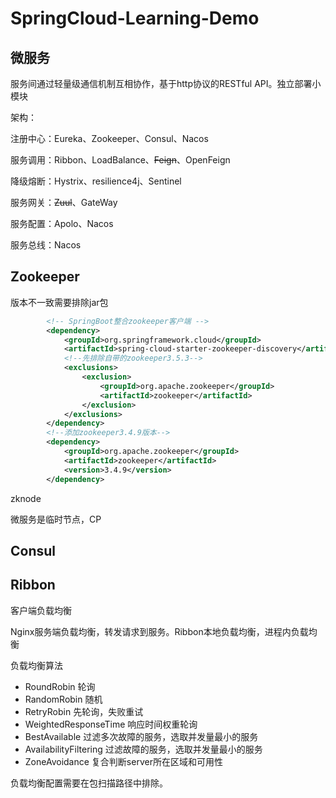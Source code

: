 # SpringCloud-Learning-Demo

## 微服务

服务间通过轻量级通信机制互相协作，基于http协议的RESTful API。独立部署小模块



架构：

注册中心：Eureka、Zookeeper、Consul、Nacos

服务调用：Ribbon、LoadBalance、~~Feign~~、OpenFeign

降级熔断：Hystrix、resilience4j、Sentinel

服务网关：~~Zuul~~、GateWay

服务配置：Apolo、Nacos

服务总线：Nacos





## Zookeeper

版本不一致需要排除jar包

```xml
        <!-- SpringBoot整合zookeeper客户端 -->
        <dependency>
            <groupId>org.springframework.cloud</groupId>
            <artifactId>spring-cloud-starter-zookeeper-discovery</artifactId>
            <!--先排除自带的zookeeper3.5.3-->
            <exclusions>
                <exclusion>
                    <groupId>org.apache.zookeeper</groupId>
                    <artifactId>zookeeper</artifactId>
                </exclusion>
            </exclusions>
        </dependency>
        <!--添加zookeeper3.4.9版本-->
        <dependency>
            <groupId>org.apache.zookeeper</groupId>
            <artifactId>zookeeper</artifactId>
            <version>3.4.9</version>
        </dependency>
```

zknode

微服务是临时节点，CP

## Consul



## Ribbon

客户端负载均衡

Nginx服务端负载均衡，转发请求到服务。Ribbon本地负载均衡，进程内负载均衡

负载均衡算法

* RoundRobin 轮询
* RandomRobin 随机
* RetryRobin 先轮询，失败重试
* WeightedResponseTime 响应时间权重轮询
* BestAvailable 过滤多次故障的服务，选取并发量最小的服务
* AvailabilityFiltering 过滤故障的服务，选取并发量最小的服务
* ZoneAvoidance 复合判断server所在区域和可用性

负载均衡配置需要在包扫描路径中排除。

